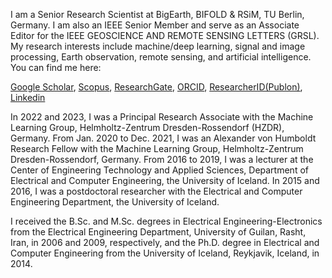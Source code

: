 I am a Senior Research Scientist at BigEarth, BIFOLD & RSiM, TU Berlin, Germany. I am also an IEEE Senior Member and serve as an Associate Editor for the IEEE GEOSCIENCE AND REMOTE SENSING LETTERS (GRSL). My research interests include machine/deep learning, signal and image processing, Earth observation, remote sensing, and artificial intelligence. You can find me here: 

[Google Scholar](https://scholar.google.is/citations?user=hA\_Xi6MAAAAJ&hl=en), [Scopus](https://www.scopus.com/authid/detail.uri?authorId=36069933000), [ResearchGate](https://www.researchgate.net/profile/Behnood_Rasti), [ORCID](https://orcid.org/0000-0002-1091-9841), [ResearcherID(Publon)](https://publons.com/researcher/1598298/behnood-rasti), [Linkedin](https://www.linkedin.com/in/behnood-rasti-53ba9bb8/)


In 2022 and 2023, I was a Principal Research Associate with the Machine Learning Group, Helmholtz-Zentrum Dresden-Rossendorf (HZDR), Germany. From Jan. 2020 to Dec. 2021, I was an Alexander von Humboldt Research Fellow with the Machine Learning Group, Helmholtz-Zentrum Dresden-Rossendorf, Germany. From 2016 to 2019, I was a lecturer at the Center of Engineering Technology and Applied Sciences, Department of Electrical and Computer Engineering, the University of Iceland. In 2015 and 2016, I was a postdoctoral researcher with the Electrical and Computer Engineering Department, the University of Iceland. 

I received the B.Sc. and M.Sc. degrees in Electrical Engineering-Electronics from the Electrical Engineering Department, University of Guilan, Rasht, Iran, in 2006 and 2009, respectively, and the Ph.D. degree in Electrical and Computer Engineering from the University of Iceland, Reykjavik, Iceland, in 2014.  







<!--
**BehnoodRasti/BehnoodRasti** is a ✨ _special_ ✨ repository because its `README.md` (this file) appears on your GitHub profile.

Here are some ideas to get you started:

- 🔭 I’m currently working on ...
- 🌱 I’m currently learning ...
- 👯 I’m looking to collaborate on ...
- 🤔 I’m looking for help with ...
- 💬 Ask me about ...
- 📫 How to reach me: ...
- 😄 Pronouns: ...
- ⚡ Fun fact: ...
-->
